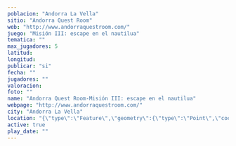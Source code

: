 ```yaml
---
poblacion: "Andorra La Vella"
sitio: "Andorra Quest Room"
web: "http://www.andorraquestroom.com/"
juego: "Misión III: escape en el nautilua"
tematica: ""
max_jugadores: 5
latitud: 
longitud: 
publicar: "si"
fecha: ""
jugadores: ""
valoracion: 
foto: ""
name: "Andorra Quest Room-Misión III: escape en el nautilua"
webpage: "http://www.andorraquestroom.com/"
city: "Andorra La Vella"
location: "{\"type\":\"Feature\",\"geometry\":{\"type\":\"Point\",\"coordinates\":[\"\",\"\"]}}"
active: true
play_date: ""
---
```

